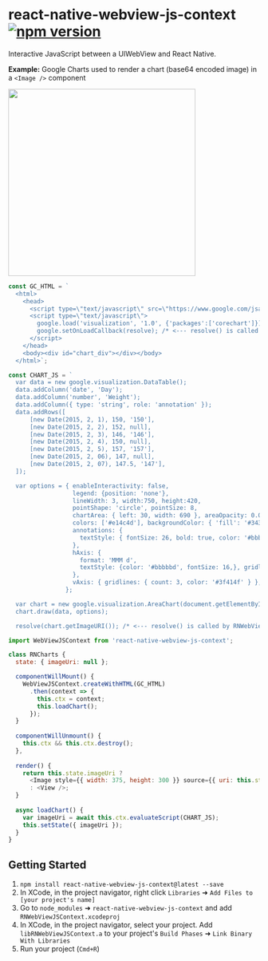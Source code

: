 # react-native-webview-js-context [![npm version](https://badge.fury.io/js/react-native-webview-js-context.svg)](http://badge.fury.io/js/react-native-webview-js-context)

Interactive JavaScript between a UIWebView and React Native.

**Example:** Google Charts used to render a chart (base64 encoded image) in a `<Image />` component

<img width="375" src="http://shayne.github.io/react-native-webview-js-context/readme-files/google-charts-screenshot.png?999" />

```javascript
const GC_HTML = `
  <html>
    <head>
      <script type=\"text/javascript\" src=\"https://www.google.com/jsapi\"></script>
      <script type=\"text/javascript\">
        google.load('visualization', '1.0', {'packages':['corechart']});
        google.setOnLoadCallback(resolve); /* <--- resolve() is called by RNWebViewJSContext */
      </script>
    </head>
    <body><div id="chart_div"></div></body>
  </html>`;

const CHART_JS = `
  var data = new google.visualization.DataTable();
  data.addColumn('date', 'Day');
  data.addColumn('number', 'Weight');
  data.addColumn({ type: 'string', role: 'annotation' });
  data.addRows([
      [new Date(2015, 2, 1), 150, '150'],
      [new Date(2015, 2, 2), 152, null],
      [new Date(2015, 2, 3), 146, '146'],
      [new Date(2015, 2, 4), 150, null],
      [new Date(2015, 2, 5), 157, '157'],
      [new Date(2015, 2, 06), 147, null],
      [new Date(2015, 2, 07), 147.5, '147'],
  ]);

  var options = { enableInteractivity: false,
                  legend: {position: 'none'},
                  lineWidth: 3, width:750, height:420,
                  pointShape: 'circle', pointSize: 8,
                  chartArea: { left: 30, width: 690 }, areaOpacity: 0.07,
                  colors: ['#e14c4d'], backgroundColor: { 'fill': '#34343f' },
                  annotations: {
                    textStyle: { fontSize: 26, bold: true, color: '#bbbbbd', auroColor: '#3f3f3f' },
                  },
                  hAxis: {
                    format: 'MMM d',
                    textStyle: {color: '#bbbbbd', fontSize: 16,}, gridlines: { color: 'transparent' },
                  },
                  vAxis: { gridlines: { count: 3, color: '#3f414f' } },
                };

  var chart = new google.visualization.AreaChart(document.getElementById('chart_div'));
  chart.draw(data, options);

  resolve(chart.getImageURI()); /* <--- resolve() is called by RNWebViewJSContext */`;

import WebViewJSContext from 'react-native-webview-js-context';

class RNCharts {
  state: { imageUri: null };

  componentWillMount() {
    WebViewJSContext.createWithHTML(GC_HTML)
      .then(context => {
        this.ctx = context;
        this.loadChart();
      });
  }
  
  componentWillUnmount() {
    this.ctx && this.ctx.destroy();
  },
  
  render() {
    return this.state.imageUri ?
      <Image style={{ width: 375, height: 300 }} source={{ uri: this.state.imageUri }} />
      : <View />;
  }
  
  async loadChart() {
    var imageUri = await this.ctx.evaluateScript(CHART_JS);
    this.setState({ imageUri });
  }
}
```

## Getting Started

1. `npm install react-native-webview-js-context@latest --save`
2. In XCode, in the project navigator, right click `Libraries` ➜ `Add Files to [your project's name]`
3. Go to `node_modules` ➜ `react-native-webview-js-context` and add `RNWebViewJSContext.xcodeproj`
4. In XCode, in the project navigator, select your project. Add `libRNWebViewJSContext.a` to your project's `Build Phases` ➜ `Link Binary With Libraries`
5. Run your project (`Cmd+R`)

